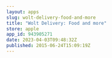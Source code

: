 ```yaml
---
layout: apps
slug: wolt-delivery-food-and-more
title: "Wolt Delivery: Food and more"
store: apple
app_id: 943905271
date: 2023-04-03T09:48:32Z
published: 2015-06-24T15:09:19Z
---
```

